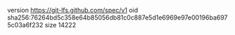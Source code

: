 version https://git-lfs.github.com/spec/v1
oid sha256:76264bd5c358e64b85056db81c0c887e5d1e6969e97e00196ba6975c03a6f232
size 14222
